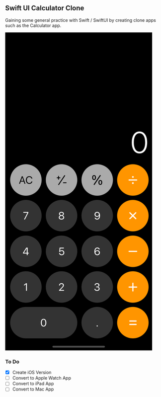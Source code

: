 Swift UI Calculator Clone
--------------------

Gaining some general practice with Swift / SwiftUI by creating clone apps such as the Calculator app.

![App Preview](https://github.com/ReyHaynes/SwiftUI-Calculator/blob/master/screenshots/iOS.png)

### To Do
- [x] Create iOS Version
- [ ] Convert to Apple Watch App
- [ ] Convert to iPad App
- [ ] Convert to Mac App